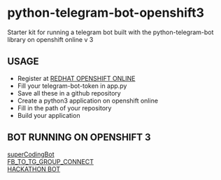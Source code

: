# python-telegram-bot-openshift3
Starter kit for running a telegram bot built with the python-telegram-bot library on openshift online v 3
## USAGE
* Register at [REDHAT OPENSHIFT ONLINE](https://www.openshift.com)
* Fill your telegram-bot-token in app.py
* Save all these in a github repository
* Create a python3 application on openshift online
* Fill in the path of your repository
* Build your application

## BOT RUNNING ON OPENSHIFT 3
[superCodingBot](https://www.github.com/Gotham13121997/superCodingBot)  
[FB_TO_TG_GROUP_CONNECT](https://github.com/Gotham13121997/FB-TO-TG-GROUP-CONNECT)  
[HACKATHON BOT](https://github.com/Gotham13121997/HACKATHON-BOT)
